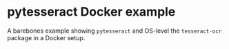 # pytesseract Docker example

A barebones example showing `pytesseract` and OS-level the `tesseract-ocr` package in a Docker setup.
